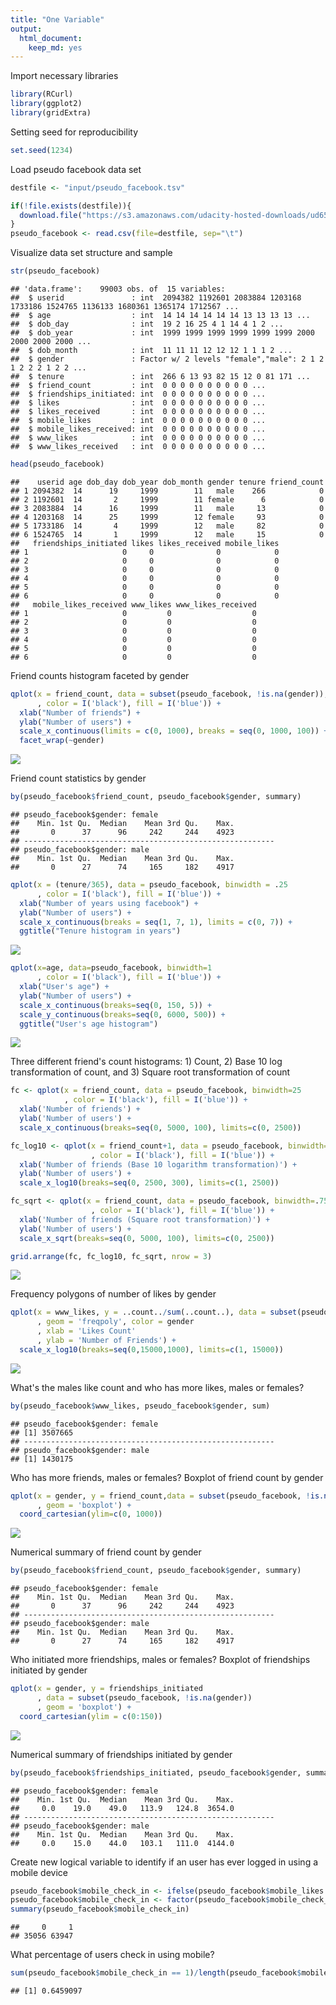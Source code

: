 ```yaml
---
title: "One Variable"
output: 
  html_document: 
    keep_md: yes
---
```


Import necessary libraries

```r
library(RCurl)
library(ggplot2)
library(gridExtra)
```

Setting seed for reproducibility

```r
set.seed(1234)
```

Load pseudo facebook data set

```r
destfile <- "input/pseudo_facebook.tsv"

if(!file.exists(destfile)){
  download.file("https://s3.amazonaws.com/udacity-hosted-downloads/ud651/pseudo_facebook.tsv",destfile=destfile,method="libcurl")
}
pseudo_facebook <- read.csv(file=destfile, sep="\t")
```

Visualize data set structure and sample

```r
str(pseudo_facebook)
```

```
## 'data.frame':	99003 obs. of  15 variables:
##  $ userid               : int  2094382 1192601 2083884 1203168 1733186 1524765 1136133 1680361 1365174 1712567 ...
##  $ age                  : int  14 14 14 14 14 14 13 13 13 13 ...
##  $ dob_day              : int  19 2 16 25 4 1 14 4 1 2 ...
##  $ dob_year             : int  1999 1999 1999 1999 1999 1999 2000 2000 2000 2000 ...
##  $ dob_month            : int  11 11 11 12 12 12 1 1 1 2 ...
##  $ gender               : Factor w/ 2 levels "female","male": 2 1 2 1 2 2 2 1 2 2 ...
##  $ tenure               : int  266 6 13 93 82 15 12 0 81 171 ...
##  $ friend_count         : int  0 0 0 0 0 0 0 0 0 0 ...
##  $ friendships_initiated: int  0 0 0 0 0 0 0 0 0 0 ...
##  $ likes                : int  0 0 0 0 0 0 0 0 0 0 ...
##  $ likes_received       : int  0 0 0 0 0 0 0 0 0 0 ...
##  $ mobile_likes         : int  0 0 0 0 0 0 0 0 0 0 ...
##  $ mobile_likes_received: int  0 0 0 0 0 0 0 0 0 0 ...
##  $ www_likes            : int  0 0 0 0 0 0 0 0 0 0 ...
##  $ www_likes_received   : int  0 0 0 0 0 0 0 0 0 0 ...
```

```r
head(pseudo_facebook)
```

```
##    userid age dob_day dob_year dob_month gender tenure friend_count
## 1 2094382  14      19     1999        11   male    266            0
## 2 1192601  14       2     1999        11 female      6            0
## 3 2083884  14      16     1999        11   male     13            0
## 4 1203168  14      25     1999        12 female     93            0
## 5 1733186  14       4     1999        12   male     82            0
## 6 1524765  14       1     1999        12   male     15            0
##   friendships_initiated likes likes_received mobile_likes
## 1                     0     0              0            0
## 2                     0     0              0            0
## 3                     0     0              0            0
## 4                     0     0              0            0
## 5                     0     0              0            0
## 6                     0     0              0            0
##   mobile_likes_received www_likes www_likes_received
## 1                     0         0                  0
## 2                     0         0                  0
## 3                     0         0                  0
## 4                     0         0                  0
## 5                     0         0                  0
## 6                     0         0                  0
```

Friend counts histogram faceted by gender

```r
qplot(x = friend_count, data = subset(pseudo_facebook, !is.na(gender)), binwidth = 25
      , color = I('black'), fill = I('blue')) +
  xlab("Number of friends") +
  ylab("Number of users") +
  scale_x_continuous(limits = c(0, 1000), breaks = seq(0, 1000, 100)) +
  facet_wrap(~gender)
```

![](One_Variable_files/figure-html/unnamed-chunk-5-1.png)<!-- -->

Friend count statistics by gender

```r
by(pseudo_facebook$friend_count, pseudo_facebook$gender, summary)
```

```
## pseudo_facebook$gender: female
##    Min. 1st Qu.  Median    Mean 3rd Qu.    Max. 
##       0      37      96     242     244    4923 
## -------------------------------------------------------- 
## pseudo_facebook$gender: male
##    Min. 1st Qu.  Median    Mean 3rd Qu.    Max. 
##       0      27      74     165     182    4917
```


```r
qplot(x = (tenure/365), data = pseudo_facebook, binwidth = .25 
      , color = I('black'), fill = I('blue')) +
  xlab("Number of years using facebook") +
  ylab("Number of users") +
  scale_x_continuous(breaks = seq(1, 7, 1), limits = c(0, 7)) +
  ggtitle("Tenure histogram in years")
```

![](One_Variable_files/figure-html/unnamed-chunk-7-1.png)<!-- -->


```r
qplot(x=age, data=pseudo_facebook, binwidth=1
      , color = I('black'), fill = I('blue')) +
  xlab("User's age") +
  ylab("Number of users") +
  scale_x_continuous(breaks=seq(0, 150, 5)) +
  scale_y_continuous(breaks=seq(0, 6000, 500)) +
  ggtitle("User's age histogram")
```

![](One_Variable_files/figure-html/unnamed-chunk-8-1.png)<!-- -->

Three different friend's count histograms: 1) Count, 2) Base 10 log transformation of count, and 3) Square root transformation of count 

```r
fc <- qplot(x = friend_count, data = pseudo_facebook, binwidth=25
            , color = I('black'), fill = I('blue')) +
  xlab('Number of friends') +
  ylab('Number of users') +
  scale_x_continuous(breaks=seq(0, 5000, 100), limits=c(0, 2500))

fc_log10 <- qplot(x = friend_count+1, data = pseudo_facebook, binwidth=.05
                  , color = I('black'), fill = I('blue')) +
  xlab('Number of friends (Base 10 logarithm transformation)') +
  ylab('Number of users') +
  scale_x_log10(breaks=seq(0, 2500, 300), limits=c(1, 2500))

fc_sqrt <- qplot(x = friend_count, data = pseudo_facebook, binwidth=.75
                  , color = I('black'), fill = I('blue')) +
  xlab('Number of friends (Square root transformation)') +
  ylab('Number of users') +
  scale_x_sqrt(breaks=seq(0, 5000, 100), limits=c(0, 2500))

grid.arrange(fc, fc_log10, fc_sqrt, nrow = 3)
```

![](One_Variable_files/figure-html/unnamed-chunk-9-1.png)<!-- -->

Frequency polygons of number of likes by gender

```r
qplot(x = www_likes, y = ..count../sum(..count..), data = subset(pseudo_facebook, !is.na(gender))
      , geom = 'freqpoly', color = gender
      , xlab = 'Likes Count'
      , ylab = 'Number of Friends') + 
  scale_x_log10(breaks=seq(0,15000,1000), limits=c(1, 15000))
```

![](One_Variable_files/figure-html/unnamed-chunk-10-1.png)<!-- -->

What's the males like count and who has more likes, males or females?

```r
by(pseudo_facebook$www_likes, pseudo_facebook$gender, sum)
```

```
## pseudo_facebook$gender: female
## [1] 3507665
## -------------------------------------------------------- 
## pseudo_facebook$gender: male
## [1] 1430175
```

Who has more friends, males or females?
Boxplot of friend count by gender

```r
qplot(x = gender, y = friend_count,data = subset(pseudo_facebook, !is.na(gender))
      , geom = 'boxplot') +
  coord_cartesian(ylim=c(0, 1000))
```

![](One_Variable_files/figure-html/unnamed-chunk-12-1.png)<!-- -->

Numerical summary of friend count by gender

```r
by(pseudo_facebook$friend_count, pseudo_facebook$gender, summary)
```

```
## pseudo_facebook$gender: female
##    Min. 1st Qu.  Median    Mean 3rd Qu.    Max. 
##       0      37      96     242     244    4923 
## -------------------------------------------------------- 
## pseudo_facebook$gender: male
##    Min. 1st Qu.  Median    Mean 3rd Qu.    Max. 
##       0      27      74     165     182    4917
```

Who initiated more friendships, males or females?
Boxplot of friendships initiated by gender

```r
qplot(x = gender, y = friendships_initiated
      , data = subset(pseudo_facebook, !is.na(gender))
      , geom = 'boxplot') +
  coord_cartesian(ylim = c(0:150))
```

![](One_Variable_files/figure-html/unnamed-chunk-14-1.png)<!-- -->

Numerical summary of friendships initiated by gender

```r
by(pseudo_facebook$friendships_initiated, pseudo_facebook$gender, summary)
```

```
## pseudo_facebook$gender: female
##    Min. 1st Qu.  Median    Mean 3rd Qu.    Max. 
##     0.0    19.0    49.0   113.9   124.8  3654.0 
## -------------------------------------------------------- 
## pseudo_facebook$gender: male
##    Min. 1st Qu.  Median    Mean 3rd Qu.    Max. 
##     0.0    15.0    44.0   103.1   111.0  4144.0
```

Create new logical variable to identify if an user has ever logged in using a mobile device

```r
pseudo_facebook$mobile_check_in <- ifelse(pseudo_facebook$mobile_likes > 0, 1, 0)
pseudo_facebook$mobile_check_in <- factor(pseudo_facebook$mobile_check_in)
summary(pseudo_facebook$mobile_check_in)
```

```
##     0     1 
## 35056 63947
```
What percentage of users check in using mobile?

```r
sum(pseudo_facebook$mobile_check_in == 1)/length(pseudo_facebook$mobile_check_in)
```

```
## [1] 0.6459097
```
  




